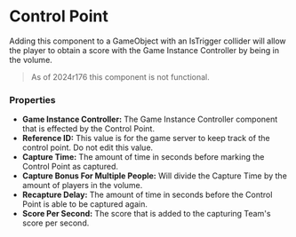 # Control Point <div class="whitelisted" data-list="W"></div>
Adding this component to a GameObject with an IsTrigger collider will allow the player to obtain a score with the Game Instance Controller by being in the volume.
> As of 2024r176 this component is not functional.

### Properties

+ **Game Instance Controller:** The Game Instance Controller component that is effected by the Control Point.
+ **Reference ID:** This value is for the game server to keep track of the control point. Do not edit this value.
+ **Capture Time:** The amount of time in seconds before marking the Control Point as captured.
+ **Capture Bonus For Multiple People:** Will divide the Capture Time by the amount of players in the volume.
+ **Recapture Delay:** The amount of time in seconds before the Control Point is able to be captured again.
+ **Score Per Second:** The score that is added to the capturing Team's score per second.
